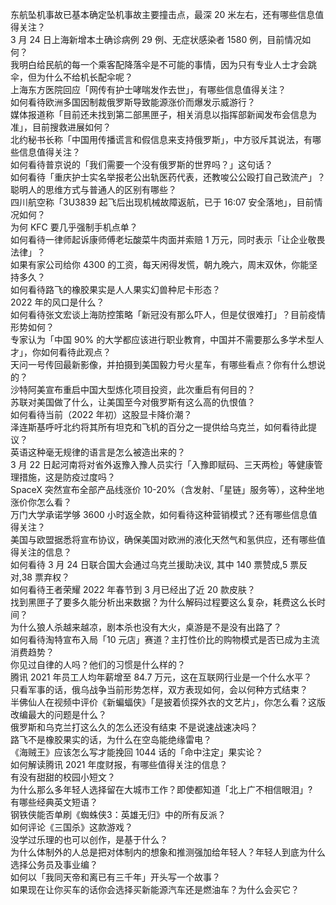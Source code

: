 东航坠机事故已基本确定坠机事故主要撞击点，最深 20 米左右，还有哪些信息值得关注？  
3 月 24 日上海新增本土确诊病例 29 例、无症状感染者 1580 例，目前情况如何？  
我明白给民航的每一个乘客配降落伞是不可能的事情，因为只有专业人士才会跳伞，但为什么不给机长配伞呢？  
上海东方医院回应「网传有护士哮喘发作去世」，有哪些信息值得关注？  
如何看待欧洲多国因制裁俄罗斯导致能源涨价而爆发示威游行？  
媒体报道称「目前还未找到第二部黑匣子，相关消息以指挥部新闻发布会信息为准」，目前搜救进展如何？  
北约秘书长称「中国用传播谎言和假信息来支持俄罗斯」，中方驳斥其说法，有哪些信息值得关注？  
如何看待普京说的「我们需要一个没有俄罗斯的世界吗？」这句话？  
如何看待「重庆护士实名举报老公出轨医药代表，还教唆公公殴打自己致流产」？  
聪明人的思维方式与普通人的区别有哪些？  
四川航空称「3U3839 起飞后出现机械故障返航，已于 16:07 安全落地」，目前情况如何？  
为何 KFC 要几乎强制手机点单？  
如何看待一律师起诉康师傅老坛酸菜牛肉面并索赔 1 万元，同时表示「让企业敬畏法律」？  
如果有家公司给你 4300 的工资，每天闲得发慌，朝九晚六，周末双休，你能坚持多久？  
如何看待路飞的橡胶果实是人人果实幻兽种尼卡形态？  
2022 年的风口是什么？  
如何看待张文宏谈上海防控策略「新冠没有那么吓人，但是仗很难打」？目前疫情形势如何？  
专家认为「中国 90% 的大学都应该进行职业教育，中国并不需要那么多学术型人才」，你如何看待此观点？  
天问一号传回最新影像，并拍摄到美国毅力号火星车，有哪些看点？你有什么想说的？  
沙特阿美宣布重启中国大型炼化项目投资，此次重启有何目的？  
苏联对美国做了什么，让美国至今对俄罗斯有这么高的仇恨值？  
如何看待当前（2022 年初）这股显卡降价潮？  
泽连斯基呼吁北约将其所有坦克和飞机的百分之一提供给乌克兰，如何看待此提议？  
英语这种毫无规律的语言是怎么被造出来的？  
3 月 22 日起河南将对省外返豫入豫人员实行「入豫即赋码、三天两检」等健康管理措施，这是防疫过度吗？  
SpaceX 突然宣布全部产品线涨价 10-20%（含发射、「星链」服务等），这种坐地涨价你怎么看？  
万门大学承诺学够 3600 小时返全款，如何看待这种营销模式？还有哪些信息值得关注？  
美国与欧盟据悉将宣布协议，确保美国对欧洲的液化天然气和氢供应，还有哪些值得关注的信息？  
如何看待 3 月 24 日联合国大会通过乌克兰援助决议, 其中 140 票赞成,5 票反对,38 票弃权？  
如何看待王者荣耀 2022 年春节到 3 月已经出了近 20 款皮肤？  
找到黑匣子了要多久能分析出来数据？为什么解码过程要这么复杂，耗费这么长时间？  
为什么狼人杀越来越凉，剧本杀也没有大火，桌游是不是没有出路了？  
如何看待淘特宣布入局「10 元店」赛道？主打性价比的购物模式是否已成为主流消费趋势？  
你见过自律的人吗？他们的习惯是什么样的？  
腾讯 2021 年员工人均年薪增至 84.7 万元，这在互联网行业是一个什么水平？  
只看军事的话，俄乌战争当前形势怎样，双方表现如何，会以何种方式结束？  
半佛仙人在视频中评价《新蝙蝠侠》「是披着侦探外衣的文艺片」，你怎么看？这版改编最大的问题是什么？  
俄罗斯和乌克兰打这么久的怎么还没有结束 不是说速战速决吗？  
路飞不是橡胶果实的话，为什么在空岛能绝缘雷电？  
《海贼王》应该怎么写才能挽回 1044 话的「命中注定」果实论？  
如何解读腾讯 2021 年度财报，有哪些值得关注的信息？  
有没有甜甜的校园小短文？  
为什么那么多年轻人选择留在大城市工作？即使都知道「北上广不相信眼泪」?  
有哪些经典英文短语？  
钢铁侠能否单刷《蜘蛛侠3：英雄无归》中的所有反派？  
如何评论《三国杀》这款游戏？  
没学过乐理的也可以创作，是基于什么？  
为什么体制外的人总是把对体制内的想象和推测强加给年轻人？年轻人到底为什么选择公务员及事业编？  
如何以「我同天帝和离已有三千年」开头写一个故事？  
如果现在让你买车的话你会选择买新能源汽车还是燃油车？为什么会买它？  
